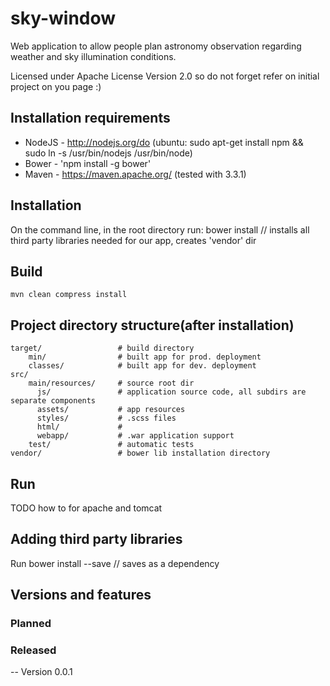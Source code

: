 # sky-window
Web application to allow people plan astronomy observation regarding weather and sky illumination conditions.
 
Licensed under Apache License Version 2.0 so do not forget refer on initial project on you page :)

## Installation requirements ##
- NodeJS - http://nodejs.org/do (ubuntu: sudo apt-get install npm && sudo ln -s /usr/bin/nodejs /usr/bin/node)
- Bower - 'npm install -g bower'
- Maven - https://maven.apache.org/ (tested with 3.3.1)

## Installation ##
On the command line, in the root directory run:
    bower install // installs all third party libraries needed for our app, creates 'vendor' dir
    
## Build ##   
    mvn clean compress install
    
## Project directory structure(after installation) ##


    target/                 # build directory
        min/                # built app for prod. deployment
        classes/            # built app for dev. deployment
    src/ 
        main/resources/     # source root dir
          js/               # application source code, all subdirs are separate components
          assets/           # app resources
          styles/           # .scss files
          html/             #
          webapp/           # .war application support
        test/               # automatic tests
    vendor/                 # bower lib installation directory
    
## Run ##

TODO how to for apache and tomcat
    
## Adding third party libraries ##
Run 
    bower install <lib name> --save // saves as a dependency
    
## Versions and features
### Planned

### Released   
-- Version 0.0.1